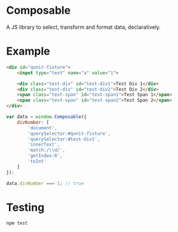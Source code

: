 # Composable
A JS library to select, transform and format data, declaratively.

# Example
```html
<div id="qunit-fixture">
    <input type="text" name="a" value="1">

    <div class="test-div" id="test-div1">Test Div 1</div>
    <div class="test-div" id="test-div2">Test Div 2</div>
    <span class="test-span" id="test-span1">Test Span 1</span>
    <span class="test-span" id="test-span2">Test Span 2</span>
</div>
```

```js
var data = window.Composable({
    divNumber: [
        'document',
        'querySelector:#qunit-fixture',
        'querySelector:#test-div1',
        'innerText',
        'match:/\\d/',
        'getIndex:0',
        'toInt'
    ]
});

data.divNumber === 1; // true
```

# Testing
```bash
npm test
```
